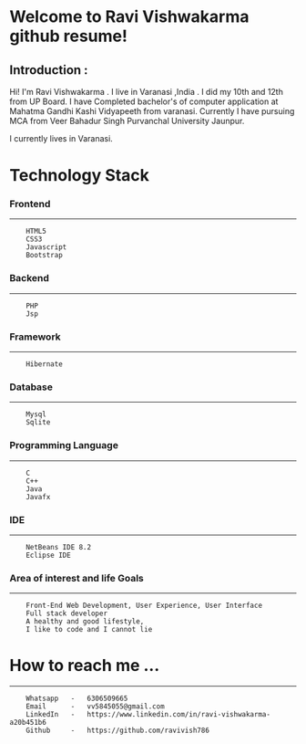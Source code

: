 <h1>Welcome to Ravi Vishwakarma github resume!</h1>

<h2>Introduction :</h2>

Hi! I'm Ravi Vishwakarma . I live in Varanasi ,India . I did my 10th and 12th from UP Board. I have Completed bachelor's of computer application at Mahatma Gandhi Kashi Vidyapeeth from varanasi. Currently I have pursuing MCA from Veer Bahadur Singh Purvanchal University Jaunpur.

I currently lives in Varanasi.

<h1>Technology Stack</h1></hr>

<h3>Frontend</h3><hr>

        HTML5
        CSS3
        Javascript
        Bootstrap
        
<h3>Backend</h3><hr>

        PHP
        Jsp
        
<h3>Framework</h3><hr>

        Hibernate

<h3>Database</h3><hr>

        Mysql
        Sqlite

<h3>Programming Language</h3><hr>

        C
        C++
        Java
        Javafx
        
<h3>IDE</h3><hr>

        NetBeans IDE 8.2
        Eclipse IDE



<h3>Area of interest and life Goals</h3><hr>
        
        Front-End Web Development, User Experience, User Interface
        Full stack developer
        A healthy and good lifestyle,
        I like to code and I cannot lie        
        

<h1>How to reach me ...</h1><hr>

        Whatsapp   -   6306509665  
        Email      -   vv5845055@gmail.com
        LinkedIn   -   https://www.linkedin.com/in/ravi-vishwakarma-a20b451b6
        Github     -   https://github.com/ravivish786
    


<!---
ravivish786/ravivish786 is a ✨ special ✨ repository because its `README.md` (this file) appears on your GitHub profile.
You can click the Preview link to take a look at your changes.
--->
